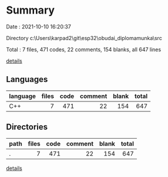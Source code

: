 # Summary

Date : 2021-10-10 16:20:37

Directory c:\Users\karpad2\git\esp32\obudai_diplomamunka\src

Total : 7 files,  471 codes, 22 comments, 154 blanks, all 647 lines

[details](details.md)

## Languages
| language | files | code | comment | blank | total |
| :--- | ---: | ---: | ---: | ---: | ---: |
| C++ | 7 | 471 | 22 | 154 | 647 |

## Directories
| path | files | code | comment | blank | total |
| :--- | ---: | ---: | ---: | ---: | ---: |
| . | 7 | 471 | 22 | 154 | 647 |

[details](details.md)